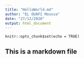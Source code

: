 ```yaml
---
title: "HelloWorld.md"
author: "EL OUAFI Moussa"
date: "27/12/2020"
output: html_document
---
```


```{r setup, include=FALSE}
knitr::opts_chunk$set(echo = TRUE)
```

## This is a markdown file